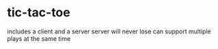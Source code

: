 # tic-tac-toe
includes a client and a server
server will never lose
can support multiple plays at the same time
